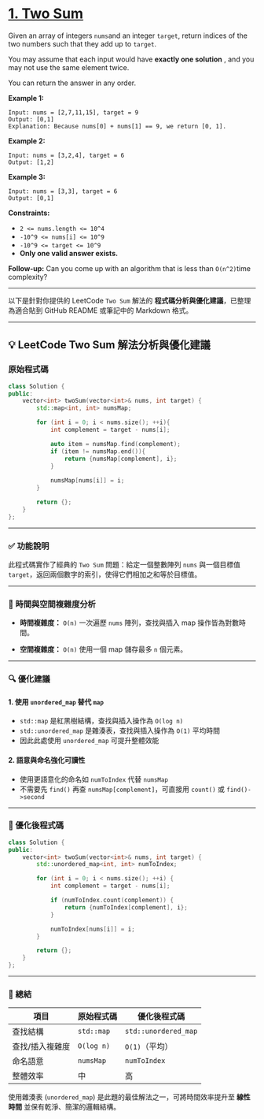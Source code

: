 # [1. Two Sum](https://leetcode.com/problems/two-sum/description/)

Given an array of integers <code>nums</code>and an integer <code>target</code>, return indices of the two numbers such that they add up to <code>target</code>.

You may assume that each input would have **exactly one solution** , and you may not use the same element twice.

You can return the answer in any order.

**Example 1:** 

```
Input: nums = [2,7,11,15], target = 9
Output: [0,1]
Explanation: Because nums[0] + nums[1] == 9, we return [0, 1].
```

**Example 2:** 

```
Input: nums = [3,2,4], target = 6
Output: [1,2]
```

**Example 3:** 

```
Input: nums = [3,3], target = 6
Output: [0,1]
```

**Constraints:** 

- <code>2 <= nums.length <= 10^4</code>
- <code>-10^9 <= nums[i] <= 10^9</code>
- <code>-10^9 <= target <= 10^9</code>
- **Only one valid answer exists.** 

**Follow-up:** Can you come up with an algorithm that is less than <code>O(n^2)</code>time complexity?

---

以下是針對你提供的 LeetCode `Two Sum` 解法的 **程式碼分析與優化建議**，已整理為適合貼到 GitHub README 或筆記中的 Markdown 格式。

---

## 💡 LeetCode Two Sum 解法分析與優化建議

### 原始程式碼

```cpp
class Solution {
public:
    vector<int> twoSum(vector<int>& nums, int target) {
        std::map<int, int> numsMap;    

        for (int i = 0; i < nums.size(); ++i){
            int complement = target - nums[i];

            auto item = numsMap.find(complement);
            if (item != numsMap.end()){
                return {numsMap[complement], i};
            }
            
            numsMap[nums[i]] = i;
        }

        return {};
    }
};
```

---

### ✅ 功能說明

此程式碼實作了經典的 `Two Sum` 問題：給定一個整數陣列 `nums` 與一個目標值 `target`，返回兩個數字的索引，使得它們相加之和等於目標值。

---

### 🧠 時間與空間複雜度分析

* **時間複雜度：** `O(n)`
  一次遍歷 `nums` 陣列，查找與插入 map 操作皆為對數時間。

* **空間複雜度：** `O(n)`
  使用一個 map 儲存最多 `n` 個元素。

---

### 🔍 優化建議

#### 1. **使用 `unordered_map` 替代 `map`**

* `std::map` 是紅黑樹結構，查找與插入操作為 `O(log n)`
* `std::unordered_map` 是雜湊表，查找與插入操作為 `O(1)` 平均時間
* 因此此處使用 `unordered_map` 可提升整體效能

#### 2. **語意與命名強化可讀性**

* 使用更語意化的命名如 `numToIndex` 代替 `numsMap`
* 不需要先 `find()` 再查 `numsMap[complement]`，可直接用 `count()` 或 `find()->second`

---

### 🚀 優化後程式碼

```cpp
class Solution {
public:
    vector<int> twoSum(vector<int>& nums, int target) {
        std::unordered_map<int, int> numToIndex;

        for (int i = 0; i < nums.size(); ++i) {
            int complement = target - nums[i];

            if (numToIndex.count(complement)) {
                return {numToIndex[complement], i};
            }

            numToIndex[nums[i]] = i;
        }

        return {};
    }
};
```

---

### 📝 總結

| 項目       | 原始程式碼      | 優化後程式碼               |
| -------- | ---------- | -------------------- |
| 查找結構     | `std::map` | `std::unordered_map` |
| 查找/插入複雜度 | `O(log n)` | `O(1)`（平均）           |
| 命名語意     | `numsMap`  | `numToIndex`         |
| 整體效率     | 中          | 高                    |

使用雜湊表 (`unordered_map`) 是此題的最佳解法之一，可將時間效率提升至 **線性時間** 並保有乾淨、簡潔的邏輯結構。
